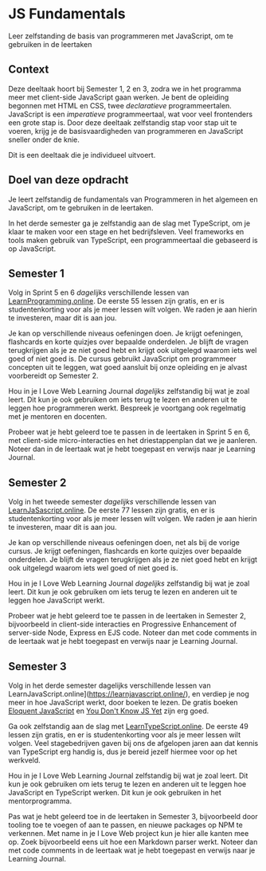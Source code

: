 # JS Fundamentals

Leer zelfstanding de basis van programmeren met JavaScript, om te gebruiken in de leertaken


## Context

Deze deeltaak hoort bij Semester 1, 2 en 3, zodra we in het programma meer met client-side JavaScript gaan werken. Je bent de opleiding begonnen met HTML en CSS, twee _declaratieve_ programmeertalen. JavaScript is een _imperatieve_ programmeertaal, wat voor veel frontenders een grote stap is. Door deze deeltaak zelfstandig stap voor stap uit te voeren, krijg je de basisvaardigheden van programmeren en JavaScript sneller onder de knie.

Dit is een deeltaak die je individueel uitvoert.


## Doel van deze opdracht

Je leert zelfstandig de fundamentals van Programmeren in het algemeen en JavaScript, om te gebruiken in de leertaken.

In het derde semester ga je zelfstandig aan de slag met TypeScript, om je klaar te maken voor een stage en het bedrijfsleven. Veel frameworks en tools maken gebruik van TypeScript, een programmeertaal die gebaseerd is op JavaScript.


## Semester 1

Volg in Sprint 5 en 6 _dagelijks_ verschillende lessen van [LearnProgramming.online](https://learnprogramming.online/). De eerste 55 lessen zijn gratis, en er is studentenkorting voor als je meer lessen wilt volgen. We raden je aan hierin te investeren, maar dit is aan jou.

Je kan op verschillende niveaus oefeningen doen. Je krijgt oefeningen, flashcards en korte quizjes over bepaalde onderdelen. Je blijft de vragen terugkrijgen als je ze niet goed hebt en krijgt ook uitgelegd waarom iets wel goed of niet goed is. De cursus gebruikt JavaScript om programmeer concepten uit te leggen, wat goed aansluit bij onze opleiding en je alvast voorbereidt op Semester 2.

Hou in je I Love Web Learning Journal _dagelijks_ zelfstandig bij wat je zoal leert. Dit kun je ook gebruiken om iets terug te lezen en anderen uit te leggen hoe programmeren werkt. Bespreek je voortgang ook regelmatig met je mentoren en docenten.

Probeer wat je hebt geleerd toe te passen in de leertaken in Sprint 5 en 6, met client-side micro-interacties en het driestappenplan dat we je aanleren. Noteer dan in de leertaak wat je hebt toegepast en verwijs naar je Learning Journal.


## Semester 2

Volg in het tweede semester _dagelijks_ verschillende lessen van [LearnJaSascript.online](https://learnjavascript.online/). De eerste 77 lessen zijn gratis, en er is studentenkorting voor als je meer lessen wilt volgen. We raden je aan hierin te investeren, maar dit is aan jou.

Je kan op verschillende niveaus oefeningen doen, net als bij de vorige cursus. Je krijgt oefeningen, flashcards en korte quizjes over bepaalde onderdelen. Je blijft de vragen terugkrijgen als je ze niet goed hebt en krijgt ook uitgelegd waarom iets wel goed of niet goed is.

Hou in je I Love Web Learning Journal _dagelijks_ zelfstandig bij wat je zoal leert. Dit kun je ook gebruiken om iets terug te lezen en anderen uit te leggen hoe JavaScript werkt.

Probeer wat je hebt geleerd toe te passen in de leertaken in Semester 2, bijvoorbeeld in client-side interacties en Progressive Enhancement of server-side Node, Express en EJS code. Noteer dan met code comments in de leertaak wat je hebt toegepast en verwijs naar je Learning Journal.


## Semester 3

Volg in het derde semester dagelijks verschillende lessen van LearnJavaScript.online](https://learnjavascript.online/), en verdiep je nog meer in hoe JavaScript werkt, door boeken te lezen. De gratis boeken [Eloquent JavaScript](https://eloquentjavascript.net/) en [You Don't Know JS Yet](https://github.com/getify/You-Dont-Know-JS) zijn erg goed.

Ga ook zelfstandig aan de slag met [LearnTypeScript.online](https://learntypescript.online/). De eerste 49 lessen zijn gratis, en er is studentenkorting voor als je meer lessen wilt volgen. Veel stagebedrijven gaven bij ons de afgelopen jaren aan dat kennis van TypeScript erg handig is, dus je bereid jezelf hiermee voor op het werkveld.

Hou in je I Love Web Learning Journal zelfstandig bij wat je zoal leert. Dit kun je ook gebruiken om iets terug te lezen en anderen uit te leggen hoe JavaScript en TypeScript werken. Dit kun je ook gebruiken in het mentorprogramma.

Pas wat je hebt geleerd toe in de leertaken in Semester 3, bijvoorbeeld door tooling toe te voegen of aan te passen, en nieuwe packages op NPM te verkennen. Met name in je I Love Web project kun je hier alle kanten mee op. Zoek bijvoorbeeld eens uit hoe een Markdown parser werkt. Noteer dan met code comments in de leertaak wat je hebt toegepast en verwijs naar je Learning Journal.
